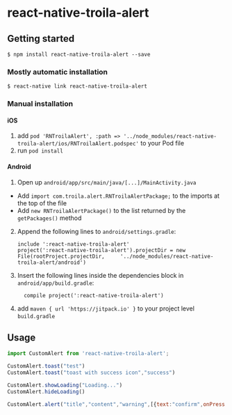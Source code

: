 
# react-native-troila-alert

## Getting started

`$ npm install react-native-troila-alert --save`

### Mostly automatic installation

`$ react-native link react-native-troila-alert`

### Manual installation


#### iOS

1. add `pod 'RNTroilaAlert', :path => '../node_modules/react-native-troila-alert/ios/RNTroilaAlert.podspec'` to your Pod file
2. run `pod install`

#### Android

1. Open up `android/app/src/main/java/[...]/MainActivity.java`
  - Add `import com.troila.alert.RNTroilaAlertPackage;` to the imports at the top of the file
  - Add `new RNTroilaAlertPackage()` to the list returned by the `getPackages()` method
2. Append the following lines to `android/settings.gradle`:
  	```
  	include ':react-native-troila-alert'
  	project(':react-native-troila-alert').projectDir = new File(rootProject.projectDir, 	'../node_modules/react-native-troila-alert/android')
  	```
3. Insert the following lines inside the dependencies block in `android/app/build.gradle`:
  	```
      compile project(':react-native-troila-alert')
  	```
4. add `maven { url 'https://jitpack.io' }` to your project level `build.gradle`


## Usage
```javascript
import CustomAlert from 'react-native-troila-alert';

CustomAlert.toast("test")
CustomAlert.toast("toast with success icon","success")

CustomAlert.showLoading("Loading...")
CustomAlert.hideLoading()

CustomAlert.alert("title","content","warning",[{text:"confirm",onPress:()=>console.log("confirm clicked")}])
```

  
